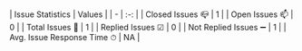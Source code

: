 | Issue Statistics | Values |
            | - | :-: |
            | Closed Issues 📪 | 1 |
            | Open Issues 📫 | 0 |
            | Total Issues 🔢 | 1 |
            | Replied Issues ☑ | 0 |
            | Not Replied Issues ➖ | 1 |
            | Avg. Issue Response Time ⏱ | NA |
            